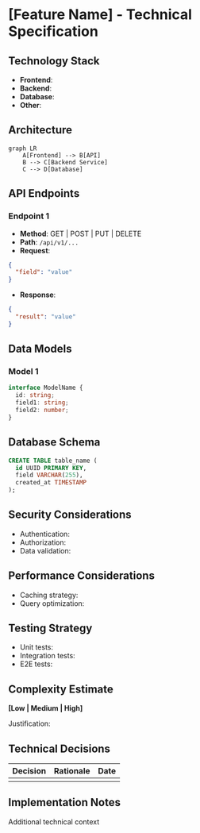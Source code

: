 # [Feature Name] - Technical Specification

## Technology Stack
- **Frontend**:
- **Backend**:
- **Database**:
- **Other**:

## Architecture

```mermaid
graph LR
    A[Frontend] --> B[API]
    B --> C[Backend Service]
    C --> D[Database]
```

## API Endpoints

### Endpoint 1
- **Method**: GET | POST | PUT | DELETE
- **Path**: `/api/v1/...`
- **Request**:
```json
{
  "field": "value"
}
```
- **Response**:
```json
{
  "result": "value"
}
```

## Data Models

### Model 1
```typescript
interface ModelName {
  id: string;
  field1: string;
  field2: number;
}
```

## Database Schema
```sql
CREATE TABLE table_name (
  id UUID PRIMARY KEY,
  field VARCHAR(255),
  created_at TIMESTAMP
);
```

## Security Considerations
- Authentication:
- Authorization:
- Data validation:

## Performance Considerations
- Caching strategy:
- Query optimization:

## Testing Strategy
- Unit tests:
- Integration tests:
- E2E tests:

## Complexity Estimate
**[Low | Medium | High]**

Justification:

## Technical Decisions
| Decision | Rationale | Date |
|----------|-----------|------|
|          |           |      |

## Implementation Notes
Additional technical context

